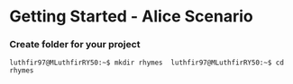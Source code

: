 # Getting Started - Alice Scenario
### Create folder for your project
` luthfir97@MLuthfirRY50:~$ mkdir rhymes 
  luthfir97@MLuthfirRY50:~$ cd rhymes `